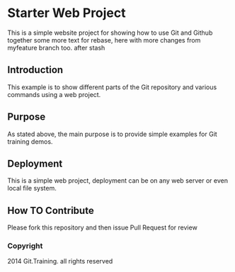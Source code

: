 # Starter Web Project

This is a simple website project for 
showing how  to use Git and Github together
some more text for rebase, here with more changes from myfeature branch too.
after stash

## Introduction

This example is to show different parts 
of the Git repository and various commands 
using a web project.

## Purpose

As stated above, the main purpose is to
provide simple examples for Git training demos.

## Deployment

This is a simple web project, deployment
can be on any web server or even local file system.

## How TO Contribute

Please fork this repository and then issue Pull Request for review

### Copyright
2014 Git.Training. all rights reserved